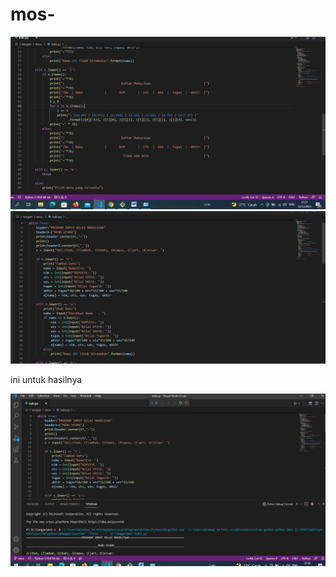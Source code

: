 # mos-
![gambar 1](sese/ss1.PNG)
![gambar 2](sese/ss2.PNG)

 ini untuk hasilnya<p>
![gambar 3](sese/ss3.PNG)
  